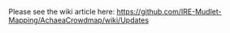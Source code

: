 Please see the wiki article here: https://github.com/IRE-Mudlet-Mapping/AchaeaCrowdmap/wiki/Updates
